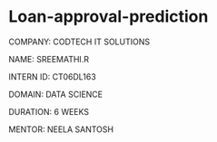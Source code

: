 # Loan-approval-prediction

COMPANY: CODTECH IT SOLUTIONS

NAME: SREEMATHI.R

INTERN ID: CT06DL163

DOMAIN: DATA SCIENCE

DURATION: 6 WEEKS

MENTOR: NEELA SANTOSH
